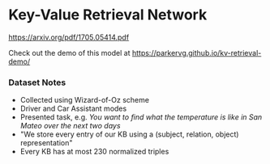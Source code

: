 # Key-Value Retrieval Network

https://arxiv.org/pdf/1705.05414.pdf

Check out the demo of this model at https://parkervg.github.io/kv-retrieval-demo/
### Dataset Notes

- Collected using Wizard-of-Oz scheme
- Driver and Car Assistant modes
- Presented task, e.g. *You want to find what the temperature is like in San Mateo over the next two days*
- "We store every entry of our KB using a (subject, relation, object) representation"
- Every KB has at most 230 normalized triples
